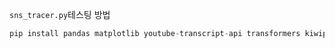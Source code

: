 `sns_tracer.py`테스팅 방법
```python
pip install pandas matplotlib youtube-transcript-api transformers kiwipiepy
```